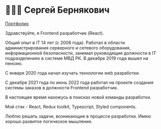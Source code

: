 # 👨🏻‍💻 Сергей Бернякович

 [Портфолио](https://webern.kz/)

Здравствуйте, я Frontend разработчик (React).

Общий опыт в IT 14 лет (с 2008 года). Работал в области администрирования серверного и сетевого оборудования, информационной безопасности, занимал руководящие должности в IT подразделениях в системе МВД РК. В декабре 2019 года вышел на пенсию.

С января 2020 года начал изучать технологии web разработки.

С декабря 2021 года по июнь 2022 года работал на проекте создания системы заказов в должности Frontend разработчик.

В настоящее время нахожусь в поисках новой команды разработки.

Мой стэк - React, Redux toolkit, Typescript, Styled components.

Люблю решать задачи, возникающие в процессе разработки. Имею хорошо развитое логическое мышление.


